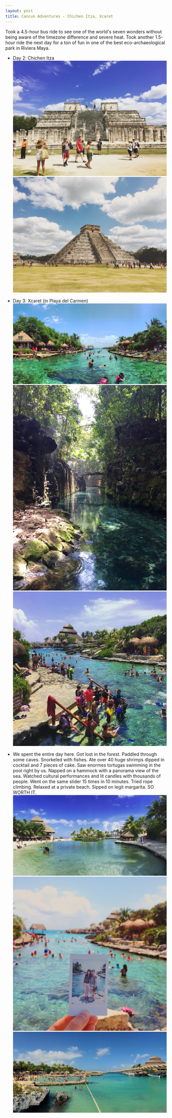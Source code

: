 ```yaml
---
layout: post
title: Cancun Adventures - Chichen Itza, Xcaret 
---
```


Took a 4.5-hour bus ride to see one of the world's seven wonders without being aware of the timezone difference and severe heat. 
Took another 1.5-hour ride the next day for a ton of fun in one of the best eco-archaeological park in Riviera Maya.

* Day 2: Chichen Itza 
![Chichen Itza 1](/images/chichenitza-1.jpg)
![Chichen Itza 2](/images/chichenitza-2.jpg)

* Day 3: Xcaret (in Playa del Carmen)
![Xcaret 3](/images/xcaret-3.jpg)
![Xcaret 4](/images/xcaret-4.jpg)
![Xcaret 2](/images/xcaret-2.jpg)
* We spent the entire day here. Got lost in the forest. Paddled through some caves. Snorkeled with fishes. Ate over 40 huge shrimps dipped in cocktail and 7 pieces of cake. 
Saw enormes tortugas swimming in the pool right by us. Napped on a hammock with a panorama view of the sea. Watched cultural performances and lit candles with thousands of people.
Went on the same slider 15 times in 10 minutes. Tried rope climbing. Relaxed at a private beach. Sipped on legit margarita. SO WORTH IT.
![Xcaret 1](/images/xcaret-1.jpg)
![Xcaret 6](/images/xcaret-6.jpg)
![Xcaret 7](/images/xcaret-7.jpg)

